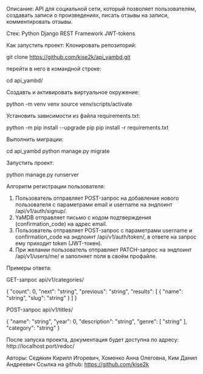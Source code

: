 Описание: 
API для социальной сети, который позволяет пользователям, создавать записи о произведениях, писать отзывы на записи,  комментировать отзывы.

Стек:
Python
Django REST Framework
JWT-tokens

Как запустить проект:
Клонировать репозиторий:

git clone https://github.com/kise2k/api_yambd.git

перейти в него в командной строке:

cd api_yambd/

Создавть и активировать виртуальное окружение:

python -m venv venv
source venv/scripts/activate

Установить зависимости из файла requirements.txt:

python -m pip install --upgrade pip
pip install -r requirements.txt

Выполнить миграции:

cd api_yambd
python manage.py migrate

Запустить проект:

python manage.py runserver

Алгоритм регистрации пользователя:
1) Пользователь отправляет POST-запрос на добавление нового пользователя с параметрами email и username на эндпоинт /api/v1/auth/signup/.
2) YaMDB отправляет письмо с кодом подтверждения (confirmation_code) на адрес email.
3) Пользователь отправляет POST-запрос с параметрами username и confirmation_code на эндпоинт /api/v1/auth/token/, в ответе на запрос ему приходит token (JWT-токен).
4) При желании пользователь отправляет PATCH-запрос на эндпоинт /api/v1/users/me/ и заполняет поля в своём профайле.

Примеры ответа:

GET-запрос
api/v1/categories/

{
  "count": 0,
  "next": "string",
  "previous": "string",
  "results": [
    {
      "name": "string",
      "slug": "string"
    }
  ]
}

POST-запрос
api/v1/titles/

{
  "name": "string",
  "year": 0,
  "description": "string",
  "genre": [
    "string"
  ],
  "category": "string"
}

После запуска проекта, документация будет доступна по адресу:
http://localhost:port/redoc/

Авторы: Седякин Кирилл Игоревич, Хоменко Анна Олеговна, Ким Данил Андреевич
Ссылка на github: https://github.com/kise2k
